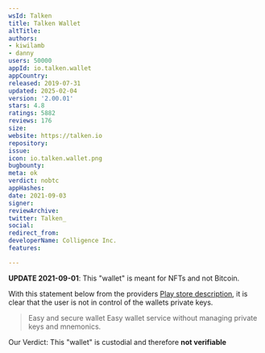 ```yaml
---
wsId: Talken
title: Talken Wallet
altTitle: 
authors:
- kiwilamb
- danny
users: 50000
appId: io.talken.wallet
appCountry: 
released: 2019-07-31
updated: 2025-02-04
version: '2.00.01'
stars: 4.8
ratings: 5882
reviews: 176
size: 
website: https://talken.io
repository: 
issue: 
icon: io.talken.wallet.png
bugbounty: 
meta: ok
verdict: nobtc
appHashes: 
date: 2021-09-03
signer: 
reviewArchive: 
twitter: Talken_
social: 
redirect_from: 
developerName: Colligence Inc.
features: 

---
```


**UPDATE 2021-09-01**: This "wallet" is meant for NFTs and not Bitcoin.

With this statement below from the providers [Play store description](https://play.google.com/store/apps/details?id=io.talken.wallet), it is clear that the user is not in control of the wallets private keys.

> Easy and secure wallet
> Easy wallet service without managing private keys and mnemonics.

Our Verdict: This "wallet" is custodial and therefore **not verifiable**

